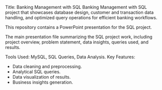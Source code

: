 Title: Banking Management with SQL
Banking Management with SQL project that showcases database design, customer and transaction data handling, and optimized query operations for efficient banking workflows.

This repository contains a PowerPoint presentation for the SQL project.

The main presentation file summarizing the SQL project work, including project overview, problem statement, data insights, queries used, and results.

Tools Used: MySQL, SQL Queries, Data Analysis.
Key Features: 
- Data cleaning and preprocessing.
- Analytical SQL queries.
- Data visualization of results.
- Business insights generation.
